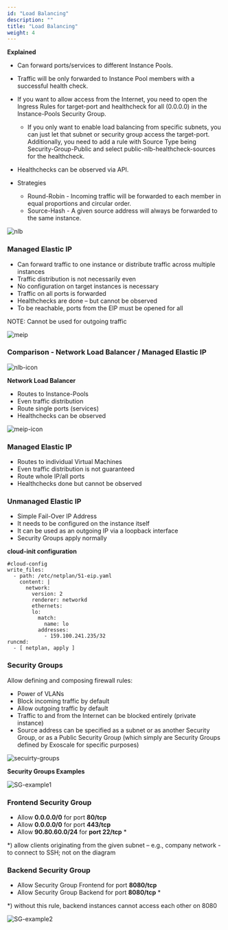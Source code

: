 ```yaml
---
id: "Load Balancing"
description: ""
title: "Load Balancing"
weight: 4
---
```


**Explained**

- Can forward ports/services to different Instance Pools.

- Traffic will be only forwarded to Instance Pool members with a successful health check.

- If you want to allow access from the Internet, you need to open the Ingress Rules for target-port and healthcheck for all (0.0.0.0) in the Instance-Pools Security Group.

    - If you only want to enable load balancing from specific subnets, you can just let that subnet or security group access the target-port. Additionally, you need to add a rule with Source Type being Security-Group-Public and select public-nlb-healthcheck-sources for the healthcheck.

- Healthchecks can be observed via API.

- Strategies

   - Round-Robin - Incoming traffic will be forwarded to each member in equal proportions and circular order.
   - Source-Hash - A given source address will always be forwarded to the same instance.

![nlb](nlb.png)

### **Managed Elastic IP**

- Can forward traffic to one instance or distribute traffic across multiple instances
- Traffic distribution is not necessarily even
- No configuration on target instances is necessary
- Traffic on all ports is forwarded
- Healthchecks are done – but cannot be observed
- To be reachable, ports from the EIP must be opened for all

NOTE: Cannot be used for outgoing traffic

![meip](meip.png)

### **Comparison - Network Load Balancer / Managed Elastic IP**
![nlb-icon](nlb-icon.png)

**Network Load Balancer**

- Routes to Instance-Pools
- Even traffic distribution
- Route single ports (services)
- Healthchecks can be observed

![meip-icon](meip-icon.png)

### **Managed Elastic IP**

- Routes to individual Virtual Machines
- Even traffic distribution is not guaranteed
- Route whole IP/all ports
- Healthchecks done but cannot be observed

### **Unmanaged Elastic IP**

- Simple Fail-Over IP Address
- It needs to be configured on the instance itself
- It can be used as an outgoing IP via a loopback interface
- Security Groups apply normally

**cloud-init configuration**
```
#cloud-config
write_files:
  - path: /etc/netplan/51-eip.yaml
    content: |
      network:
        version: 2
        renderer: networkd
        ethernets:
        lo:
          match:
            name: lo
          addresses:
            - 159.100.241.235/32
runcmd:
  - [ netplan, apply ]
```

### **Security Groups**
Allow defining and composing firewall rules:

- Power of VLANs
- Block incoming traffic by default
- Allow outgoing traffic by default
- Traffic to and from the Internet can be blocked entirely (private instance)
- Source address can be specified as a subnet or as another Security Group, or as a Public Security Group (which simply are Security Groups defined by Exoscale for specific purposes)

![secuirty-groups](secuirty-groups.png)

**Security Groups Examples**

![SG-example1](SG-example1.png)

### **Frontend Security Group**

- Allow **0.0.0.0/0** for port **80/tcp**
- Allow **0.0.0.0/0** for port **443/tcp**
- Allow **90.80.60.0/24** for **port 22/tcp** *

*) allow clients originating from the given subnet – e.g., company network - to connect to SSH; not on the diagram

### **Backend Security Group**

- Allow Security Group Frontend for port **8080/tcp**
- Allow Security Group Backend for port **8080/tcp** *

*) without this rule, backend instances cannot access each other on 8080

![SG-example2](SG-example2.png)
